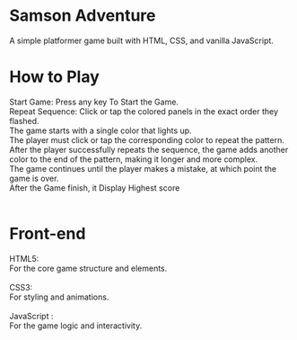 # Samson Adventure 
A simple platformer game built with HTML, CSS, and vanilla JavaScript.
# How to Play
Start Game: Press any key To Start the Game.
<br>
Repeat Sequence: Click or tap the colored panels in the exact order they flashed.
<br>
The game starts with a single color that lights up.
<br>
The player must click or tap the corresponding color to repeat the pattern.
<br>
After the player successfully repeats the sequence, the game adds another color to the end of the pattern, making it longer and more complex.
<br>
The game continues until the player makes a mistake, at which point the game is over.
<br>
After the Game finish, it Display Highest score
<br>
<br>
# Front-end
HTML5: 
<br>For the core game structure and elements.
<br>
<br>
CSS3:
<br>For styling and animations.
<br>
<br>
JavaScript : 
<br>For the game logic and interactivity.
